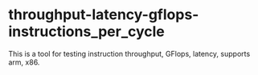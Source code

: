 # throughput-latency-gflops-instructions_per_cycle
This is a tool for testing instruction throughput, GFlops, latency, supports arm, x86.
